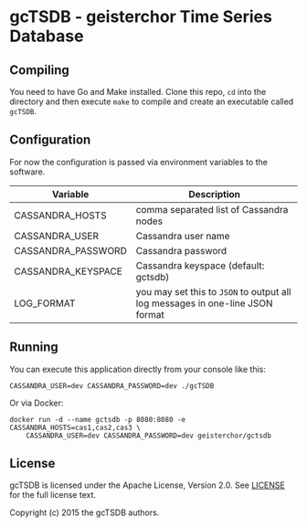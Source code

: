 gcTSDB - geisterchor Time Series Database
=========================================

Compiling
---------

You need to have Go and Make installed.
Clone this repo, `cd` into the directory and then execute `make` to compile and
create an executable called `gcTSDB`.


Configuration
-------------

For now the configuration is passed via environment variables to the software.

| Variable           | Description                                                                   |
|--------------------|-------------------------------------------------------------------------------|
| CASSANDRA_HOSTS    | comma separated list of Cassandra nodes                                       |
| CASSANDRA_USER     | Cassandra user name                                                           |
| CASSANDRA_PASSWORD | Cassandra password                                                            |
| CASSANDRA_KEYSPACE | Cassandra keyspace (default: gctsdb)                                          |
| LOG_FORMAT         | you may set this to `JSON` to output all log messages in one-line JSON format |


Running
-------

You can execute this application directly from your console like this:

    CASSANDRA_USER=dev CASSANDRA_PASSWORD=dev ./gcTSDB

Or via Docker:

    docker run -d --name gctsdb -p 8080:8080 -e CASSANDRA_HOSTS=cas1,cas2,cas3 \
        CASSANDRA_USER=dev CASSANDRA_PASSWORD=dev geisterchor/gctsdb


License
-------
gcTSDB is licensed under the Apache License, Version 2.0. See [LICENSE](LICENSE.md) for the full license text.

Copyright (c) 2015 the gcTSDB authors.
